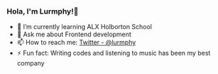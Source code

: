### Hola, I'm Lurmphy!👋


- 🌱 I’m currently learning ALX Holborton School
- 💬 Ask me about Frontend development
- 📫 How to reach me: [Twitter - @lurmphy](https://twitter.com/Lurmphy)
- ⚡ Fun fact: Writing codes and listening to music has been my best company

